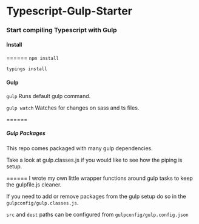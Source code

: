 # Typescript-Gulp-Starter
### Start compiling Typescript with Gulp

#### Install
======
`npm install`

`typings install`

#### Gulp
`gulp` Runs default gulp command.

`gulp watch` Watches for changes on sass and ts files.

======

##### Gulp Packages
This repo comes packaged with many gulp dependencies.

Take a look at gulp.classes.js if you would like to see how the piping is setup.

======
I wrote my own little wrapper functions around gulp tasks to keep the gulpfile.js cleaner.

If you need to add or remove packages from the gulp setup do so in the `gulpconfig/gulp.classes.js`.

`src` and `dest` paths can be configured from `gulpconfig/gulp.config.json`
